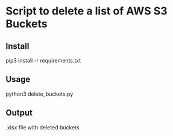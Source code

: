 # Script to delete a list of AWS S3 Buckets

## Install
pip3 install -r requirements.txt

## Usage
python3 delete_buckets.py

## Output
.xlsx file with deleted buckets